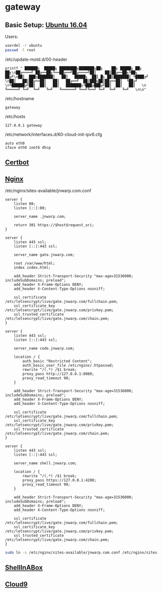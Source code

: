 gateway
=======

Basic Setup: [Ubuntu 16.04](https://github.com/jnwarp/cloud/blob/master/distro/ubuntu.md)
------------

Users:
```bash
userdel -r ubuntu
passwd -l root
```

/etc/update-motd.d/00-header
```
printf " ██████╗  █████╗ ████████╗███████╗██╗    ██╗ █████╗ ██╗   ██╗\n██╔════╝ ██╔══██╗╚══██╔══╝██╔════╝██║    ██║██╔══██╗╚██╗ ██╔╝\n██║  ███╗███████║   ██║   █████╗  ██║ █╗ ██║███████║ ╚████╔╝ \n██║   ██║██╔══██║   ██║   ██╔══╝  ██║███╗██║██╔══██║  ╚██╔╝  \n╚██████╔╝██║  ██║   ██║   ███████╗╚███╔███╔╝██║  ██║   ██║   \n ╚═════╝ ╚═╝  ╚═╝   ╚═╝   ╚══════╝ ╚══╝╚══╝ ╚═╝  ╚═╝   ╚═╝   \n\n"
```

/etc/hostname
```
gateway
```

/etc/hosts
```
127.0.0.1 gateway
```

/etc/network/interfaces.d/60-cloud-init-ipv6.cfg
```
auto eth0
iface eth0 inet6 dhcp
```

[Certbot](https://github.com/jnwarp/cloud/blob/master/setup/certbot.md)
---------

[Nginx](https://github.com/jnwarp/cloud/blob/master/setup/nginx.md)
-------

/etc/nginx/sites-available/jnwarp.com.conf
```
server {
    listen 80;
    listen [::]:80;

    server_name .jnwarp.com;

    return 301 https://$host$request_uri;
}

server {
    listen 443 ssl;
    listen [::]:443 ssl;

    server_name gate.jnwarp.com;

    root /var/www/html;
    index index.html;

    add_header Strict-Transport-Security "max-age=31536000; includeSubDomains; preload";
    add_header X-Frame-Options DENY;
    add_header X-Content-Type-Options nosniff;

    ssl_certificate /etc/letsencrypt/live/gate.jnwarp.com/fullchain.pem;
    ssl_certificate_key /etc/letsencrypt/live/gate.jnwarp.com/privkey.pem;
    ssl_trusted_certificate /etc/letsencrypt/live/gate.jnwarp.com/chain.pem;
}

server {
    listen 443 ssl;
    listen [::]:443 ssl;

    server_name code.jnwarp.com;

    location / {
        auth_basic "Restricted Content";
        auth_basic_user_file /etc/nginx/.htpasswd;
        rewrite ^/(.*) /$1 break;
        proxy_pass http://127.0.0.1:8080;
        proxy_read_timeout 90;
    }

    add_header Strict-Transport-Security "max-age=31536000; includeSubDomains; preload";
    add_header X-Frame-Options DENY;
    add_header X-Content-Type-Options nosniff;

    ssl_certificate /etc/letsencrypt/live/gate.jnwarp.com/fullchain.pem;
    ssl_certificate_key /etc/letsencrypt/live/gate.jnwarp.com/privkey.pem;
    ssl_trusted_certificate /etc/letsencrypt/live/gate.jnwarp.com/chain.pem;
}

server {
    listen 443 ssl;
    listen [::]:443 ssl;

    server_name shell.jnwarp.com;

    location / {
        rewrite ^/(.*) /$1 break;
        proxy_pass https://127.0.0.1:4200;
        proxy_read_timeout 90;
    }

    add_header Strict-Transport-Security "max-age=31536000; includeSubDomains; preload";
    add_header X-Frame-Options DENY;
    add_header X-Content-Type-Options nosniff;

    ssl_certificate /etc/letsencrypt/live/gate.jnwarp.com/fullchain.pem;
    ssl_certificate_key /etc/letsencrypt/live/gate.jnwarp.com/privkey.pem;
    ssl_trusted_certificate /etc/letsencrypt/live/gate.jnwarp.com/chain.pem;
}
```

```bash
sudo ln -s /etc/nginx/sites-available/jnwarp.com.conf /etc/nginx/sites-enabled/jnwarp.com.conf
```

[ShellInABox](https://github.com/jnwarp/cloud/blob/master/setup/shellinabox.md)
-------------

[Cloud9](https://github.com/jnwarp/cloud/blob/master/setup/cloud9.md)
--------
